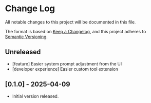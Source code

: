 # Change Log

All notable changes to this project will be documented in this file.

The format is based on [Keep a Changelog](https://keepachangelog.com/en/1.0.0/),
and this project adheres to [Semantic Versioning](https://semver.org/spec/v2.0.0.html).

## Unreleased

- [feature] Easier system prompt adjustment from the UI
- [developer experience] Easier custom tool extension

## [0.1.0] - 2025-04-09

- Initial version released.

